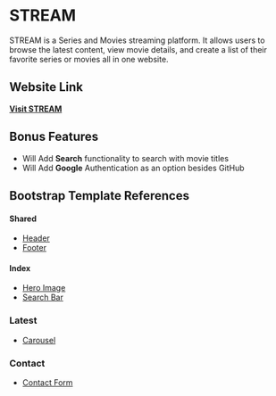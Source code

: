 # STREAM

STREAM is a Series and Movies streaming platform. It allows users to browse the latest content, 
view movie details, and create a list of their favorite series or movies all in one website.



## Website Link
**[Visit STREAM]()**  



## Bonus Features

- Will Add **Search** functionality to search with movie titles
- Will Add **Google** Authentication as an option besides GitHub
  


## Bootstrap Template References
#### Shared
- [Header](https://getbootstrap.com/docs/5.3/examples/headers/)
- [Footer](https://getbootstrap.com/docs/5.3/examples/footers/)
#### Index
- [Hero Image](https://mdbootstrap.com/docs/standard/extended/hero/)
- [Search Bar](https://bootstrapexamples.com/@anonymous/search-bar)
### Latest
- [Carousel](https://getbootstrap.com/docs/5.3/components/carousel/)
### Contact 
- [Contact Form](https://bootstrapbrain.com/demo/components/contacts/contact-1/)



